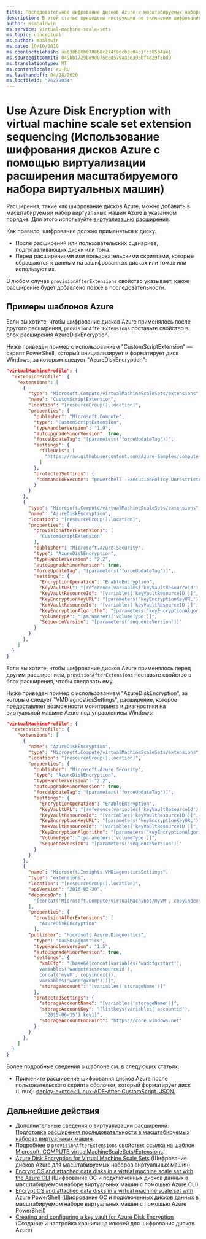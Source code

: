 ```yaml
---
title: Последовательное шифрование дисков Azure и масштабируемых наборов виртуальных машин Azure
description: В этой статье приведены инструкции по включению шифрования дисков Microsoft Azure для виртуальных машин IaaS под управлением Linux.
author: msmbaldwin
ms.service: virtual-machine-scale-sets
ms.topic: conceptual
ms.author: mbaldwin
ms.date: 10/10/2019
ms.openlocfilehash: aa638b86b0788b8c274f9dcb3c04c1fc385b4ae1
ms.sourcegitcommit: 849bb1729b89d075eed579aa36395bf4d29f3bd9
ms.translationtype: MT
ms.contentlocale: ru-RU
ms.lasthandoff: 04/28/2020
ms.locfileid: "76279034"
---
```

# <a name="use-azure-disk-encryption-with-virtual-machine-scale-set-extension-sequencing"></a>Use Azure Disk Encryption with virtual machine scale set extension sequencing (Использование шифрования дисков Azure с помощью виртуализации расширения масштабируемого набора виртуальных машин)

Расширения, такие как шифрование дисков Azure, можно добавить в масштабируемый набор виртуальных машин Azure в указанном порядке. Для этого используйте [виртуализацию расширения](virtual-machine-scale-sets-extension-sequencing.md). 

Как правило, шифрование должно применяться к диску.

- После расширений или пользовательских сценариев, подготавливающих диски или тома.
- Перед расширениями или пользовательскими скриптами, которые обращаются к данным на зашифрованных дисках или томах или используют их.

В любом случае `provisionAfterExtensions` свойство указывает, какое расширение будет добавлено позже в последовательности.

## <a name="sample-azure-templates"></a>Примеры шаблонов Azure

Если вы хотите, чтобы шифрование дисков Azure применялось после другого расширения, `provisionAfterExtensions` поставьте свойство в блок расширения AzureDiskEncryption. 

Ниже приведен пример с использованием "CustomScriptExtension" — скрипт PowerShell, который инициализирует и форматирует диск Windows, за которым следует "AzureDiskEncryption":

```json
"virtualMachineProfile": {
  "extensionProfile": {
    "extensions": [
      {
        "type": "Microsoft.Compute/virtualMachineScaleSets/extensions",
        "name": "CustomScriptExtension",
        "location": "[resourceGroup().location]",
        "properties": {
          "publisher": "Microsoft.Compute",
          "type": "CustomScriptExtension",
          "typeHandlerVersion": "1.9",
          "autoUpgradeMinorVersion": true,
          "forceUpdateTag": "[parameters('forceUpdateTag')]",
          "settings": {
            "fileUris": [
              "https://raw.githubusercontent.com/Azure-Samples/compute-automation-configurations/master/ade-vmss/FormatMBRDisk.ps1"
            ]
          },
          "protectedSettings": {
           "commandToExecute": "powershell -ExecutionPolicy Unrestricted -File FormatMBRDisk.ps1"
          }
        }
      },
      {
        "type": "Microsoft.Compute/virtualMachineScaleSets/extensions",
        "name": "AzureDiskEncryption",
        "location": "[resourceGroup().location]",
        "properties": {
          "provisionAfterExtensions": [
            "CustomScriptExtension"
          ],
          "publisher": "Microsoft.Azure.Security",
          "type": "AzureDiskEncryption",
          "typeHandlerVersion": "2.2",
          "autoUpgradeMinorVersion": true,
          "forceUpdateTag": "[parameters('forceUpdateTag')]",
          "settings": {
            "EncryptionOperation": "EnableEncryption",
            "KeyVaultURL": "[reference(variables('keyVaultResourceId'),'2018-02-14-preview').vaultUri]",
            "KeyVaultResourceId": "[variables('keyVaultResourceID')]",
            "KeyEncryptionKeyURL": "[parameters('keyEncryptionKeyURL')]",
            "KekVaultResourceId": "[variables('keyVaultResourceID')]",
            "KeyEncryptionAlgorithm": "[parameters('keyEncryptionAlgorithm')]",
            "VolumeType": "[parameters('volumeType')]",
            "SequenceVersion": "[parameters('sequenceVersion')]"
          }
        }
      },
    ]
  }
}
```

Если вы хотите, чтобы шифрование дисков Azure применялось перед другим расширением, `provisionAfterExtensions` поставьте свойство в блок расширения, чтобы следовать ему.

Ниже приведен пример с использованием "AzureDiskEncryption", за которым следует "VMDiagnosticsSettings", расширение, которое предоставляет возможности мониторинга и диагностики на виртуальной машине Azure под управлением Windows:


```json
"virtualMachineProfile": {
  "extensionProfile": {
    "extensions": [
      {
        "name": "AzureDiskEncryption",
        "type": "Microsoft.Compute/virtualMachineScaleSets/extensions",
        "location": "[resourceGroup().location]",
        "properties": {
          "publisher": "Microsoft.Azure.Security",
          "type": "AzureDiskEncryption",
          "typeHandlerVersion": "2.2",
          "autoUpgradeMinorVersion": true,
          "forceUpdateTag": "[parameters('forceUpdateTag')]",
          "settings": {
            "EncryptionOperation": "EnableEncryption",
            "KeyVaultURL": "[reference(variables('keyVaultResourceId'),'2018-02-14-preview').vaultUri]",
            "KeyVaultResourceId": "[variables('keyVaultResourceID')]",
            "KeyEncryptionKeyURL": "[parameters('keyEncryptionKeyURL')]",
            "KekVaultResourceId": "[variables('keyVaultResourceID')]",
            "KeyEncryptionAlgorithm": "[parameters('keyEncryptionAlgorithm')]",
            "VolumeType": "[parameters('volumeType')]",
            "SequenceVersion": "[parameters('sequenceVersion')]"
          }
        }
      },
      { 
        "name": "Microsoft.Insights.VMDiagnosticsSettings", 
        "type": "extensions", 
        "location": "[resourceGroup().location]", 
        "apiVersion": "2016-03-30", 
        "dependsOn": [ 
          "[concat('Microsoft.Compute/virtualMachines/myVM', copyindex())]" 
        ], 
        "properties": { 
          "provisionAfterExtensions": [
            "AzureDiskEncryption"
          ],
        "publisher": "Microsoft.Azure.Diagnostics", 
          "type": "IaaSDiagnostics", 
          "typeHandlerVersion": "1.5", 
          "autoUpgradeMinorVersion": true, 
          "settings": { 
            "xmlCfg": "[base64(concat(variables('wadcfgxstart'), 
            variables('wadmetricsresourceid'), 
            concat('myVM', copyindex()),
            variables('wadcfgxend')))]", 
            "storageAccount": "[variables('storageName')]" 
          }, 
          "protectedSettings": { 
            "storageAccountName": "[variables('storageName')]", 
            "storageAccountKey": "[listkeys(variables('accountid'), 
              '2015-06-15').key1]", 
            "storageAccountEndPoint": "https://core.windows.net" 
          } 
        } 
      },
    ]
  }
}
```

Более подробные сведения о шаблоне см. в следующих статьях:
* Примените расширение шифрования дисков Azure после пользовательского скрипта оболочки, который форматирует диск (Linux): [deploy-екстсек-Linux-ADE-After-CustomScript. JSON.](https://github.com/Azure-Samples/compute-automation-configurations/blob/master/ade-vmss/deploy-extseq-linux-ADE-after-customscript.json)


## <a name="next-steps"></a>Дальнейшие действия
- Дополнительные сведения о виртуализации расширений: [Подготовка расширения последовательности в масштабируемых наборах виртуальных машин](virtual-machine-scale-sets-extension-sequencing.md).
- Подробнее о `provisionAfterExtensions` свойстве: [ссылка на шаблон Microsoft. COMPUTE virtualMachineScaleSets/Extensions](/azure/templates/microsoft.compute/2018-10-01/virtualmachinescalesets/extensions).
- [Azure Disk Encryption for Virtual Machine Scale Sets](disk-encryption-overview.md) (Шифрование дисков Azure для масштабируемых наборов виртуальных машин)
- [Encrypt OS and attached data disks in a virtual machine scale set with the Azure CLI](disk-encryption-cli.md) (Шифрование ОС и подключенных дисков данных в масштабируемом наборе виртуальных машин с помощью Azure CLI)
- [Encrypt OS and attached data disks in a virtual machine scale set with Azure PowerShell](disk-encryption-powershell.md) (Шифрование ОС и подключенных дисков данных в масштабируемом наборе виртуальных машин с помощью Azure PowerShell)
- [Creating and configuring a key vault for Azure Disk Encryption](disk-encryption-key-vault.md) (Создание и настройка хранилища ключей для шифрования дисков Azure)
